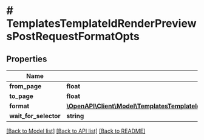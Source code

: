 # # TemplatesTemplateIdRenderPreviewsPostRequestFormatOpts

## Properties

Name | Type | Description | Notes
------------ | ------------- | ------------- | -------------
**from_page** | **float** |  | [optional]
**to_page** | **float** |  | [optional]
**format** | [**\OpenAPI\Client\Model\TemplatesTemplateIdRenderPreviewsPostRequestFormatOptsAllOfFormat**](TemplatesTemplateIdRenderPreviewsPostRequestFormatOptsAllOfFormat.md) |  | [optional]
**wait_for_selector** | **string** |  | [optional]

[[Back to Model list]](../../README.md#models) [[Back to API list]](../../README.md#endpoints) [[Back to README]](../../README.md)

